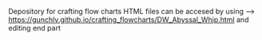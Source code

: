 Depository for crafting flow charts
HTML files can be accesed by using --> https://gunchlv.github.io/crafting_flowcharts/DW_Abyssal_Whip.html and editing end part
